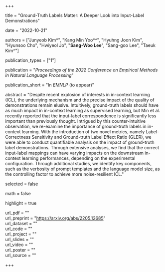 +++

title = "Ground-Truth Labels Matter: A Deeper Look into Input-Label Demonstrations"


date = "2022-10-21"

authors = ["Junyeob Kim*", "Kang Min Yoo*^", "Hyuhng Joon Kim", "Hyunsoo Cho", "Hwiyeol Jo", "**Sang-Woo Lee**", "Sang-goo Lee", "Taeuk Kim^"]


publication_types = ["1"]

publication = "*Proceedings of the 2022 Conference on Empirical Methods in Natural Language Processing*"

publication_short = "In *EMNLP* (to appear)"

abstract = "Despite recent explosion of interests in in-context learning (ICL), the underlying mechanism and the precise impact of the quality of demonstrations remain elusive.
Intuitively, ground-truth labels should have as much impact in in-context learning as supervised learning, but Min et al. recently reported that the input-label correspondence is significantly less important than previously thought.
Intrigued by this counter-intuitive observation, we re-examine the importance of ground-truth labels in in-context learning.
With the introduction of two novel metrics, namely Label-Correctness Sensitivity and Ground-truth Label Effect Ratio (GLER), we were able to conduct quantifiable analysis on the impact of ground-truth label demonstrations.
Through extensive analyses, we find that the correct input-label mappings can have varying impacts on the downstream in-context learning performances, depending on the experimental configuration.
Through additional studies, we identify key components, such as the verbosity of prompt templates and the language model size, as the controlling factor to achieve more noise-resilient ICL."

selected = false

math = false

highlight = true

url_pdf = ""  
url_preprint = "https://arxiv.org/abs/2205.12685"    
url_dataset = ""  
url_code = ""  
url_project = ""  
url_slides = ""  
url_video = ""  
url_poster = ""  
url_source = ""  

+++

